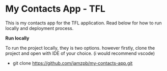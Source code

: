 # My Contacts App - TFL

This is my contacts app for the TFL application. Read below for how to run locally and deployment process.

**Run locally**

To run the project locally, they is two options. however firstly, clone the project and open with IDE of your choice. (i would recommend vscode)
- git clone https://github.com/jamzpb/my-contacts-app.git

